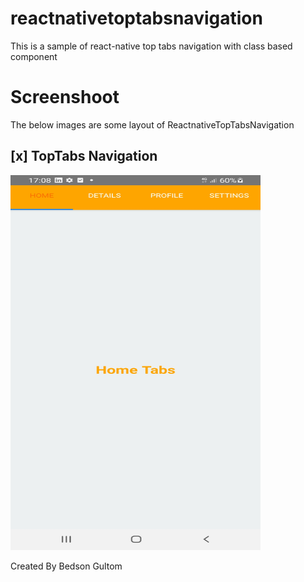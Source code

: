 # reactnativetoptabsnavigation
This is a sample of react-native top tabs navigation with class based component 
# Screenshoot
The below images are some layout of ReactnativeTopTabsNavigation

## [x] TopTabs Navigation
<img src="https://github.com/bedsongultom/reactnativetoptabsnavigation/blob/master/src/assets/images/Screenshot_20230122-170828_ReactnativeTopTabsNavigation.jpg" width="400" height="600">

Created By
Bedson Gultom
